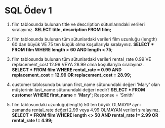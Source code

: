 # SQL Ödev 1

1. film tablosunda bulunan title ve description sütunlarındaki verileri sıralayınız.
**SELECT title, description FROM film;**

2. film tablosunda bulunan tüm sütunlardaki verileri film uzunluğu (length) 60 dan büyük VE 75 ten küçük olma koşullarıyla sıralayınız.
**SELECT * FROM film
WHERE length > 60 AND length < 75;**

3. film tablosunda bulunan tüm sütunlardaki verileri rental_rate 0.99 VE replacement_cost 12.99 VEYA 28.99 olma koşullarıyla sıralayınız.
**SELECT * FROM film
WHERE rental_rate = 0.99 AND replacement_cost = 12.99 OR replacement_cost = 28.99;**

4. customer tablosunda bulunan first_name sütunundaki değeri 'Mary' olan müşterinin last_name sütunundaki değeri nedir?
**SELECT * FROM customer
WHERE first_name = 'Mary';** Response = 'Smith'

5. film tablosundaki uzunluğu(length) 50 ten büyük OLMAYIP aynı zamanda rental_rate değeri 2.99 veya 4.99 OLMAYAN verileri sıralayınız.
**SELECT * FROM film
WHERE length <> 50 AND rental_rate != 2.99 OR rental_rate != 4.99;**
